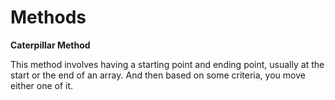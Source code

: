 
# Methods

**Caterpillar Method**

This method involves having a starting point and ending point, usually at the start or the end of an array. And then based on some criteria, you move either one of it.
